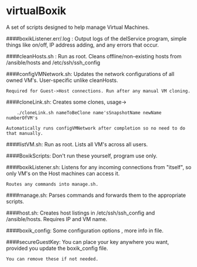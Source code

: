# virtualBoxik
A set of scripts designed to help manage Virtual Machines.

####boxikListener.err/.log :
	Output logs of the delService program, simple things like on/off, IP address adding, and any errors that occur.
  
####cleanHosts.sh :
	Run as root. Cleans offline/non-existing hosts from /ansible/hosts and /etc/ssh/ssh_config 
  
####configVMNetwork.sh:
	Updates the network configurations of all owned VM's. User-specific unlike cleanHosts. 
	
	Required for Guest->Host connections. Run after any manual VM cloning.
  
  
####cloneLink.sh:
	Creates some clones, usage->
	
		./cloneLink.sh nameToBeClone name'sSnapshotName newName numberOfVM's	
		
	Automatically runs configVMNetwork after completion so no need to do that manually.
  
####listVM.sh:
  	Run as root. Lists all VM's across all users.
  
####BoxikScripts: 
	Don't run these yourself, program use only. 
  
  
####boxikListener.sh:
	Listens for any incoming connections from "itself", so only VM's on the Host machines can access it. 
	
	Routes any commands into manage.sh.
    
####manage.sh:
	Parses commands and forwards them to the appropriate scripts.

####host.sh:
	Creates host listings in /etc/ssh/ssh_config and /ansible/hosts. Requires IP and VM name.
  
####boxik_config:
	Some configuration options , more info in file.

####secureGuestKey:
	You can place your key anywhere you want, provided you update the boxik_config file. 
	
	You can remove these if not needed.
